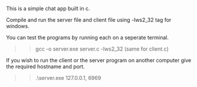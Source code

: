 This is a simple chat app built in c.

Compile and run the server file and client file using -lws2_32 tag for windows.

You can test the programs by running each on a seperate terminal.

>>gcc -o server.exe server.c -lws2_32 (same for client.c)

If you wish to run the client or the server program on another computer give the required
hostname and port.

>>.\server.exe 127.0.0.1, 6969

 

